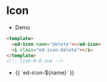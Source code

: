 # Icon

- Demo

```html
<template>
  <ed-icon name="delete"></ed-icon>
  <i class="ed-icon-delete"></i>
</template>
<!-- live-0-0.vue -->
```

<ul class="icon-list">
  <li v-for="name in $icon" :key="name">
    <i :class="'ed-icon-' + name"></i>
    <span class="icon-name1">{{ `ed-icon-${name}` }}</span>
    <!-- <span class="icon-name">{{'ed-icon-' + name}}</span> -->
  </li>
</ul>

